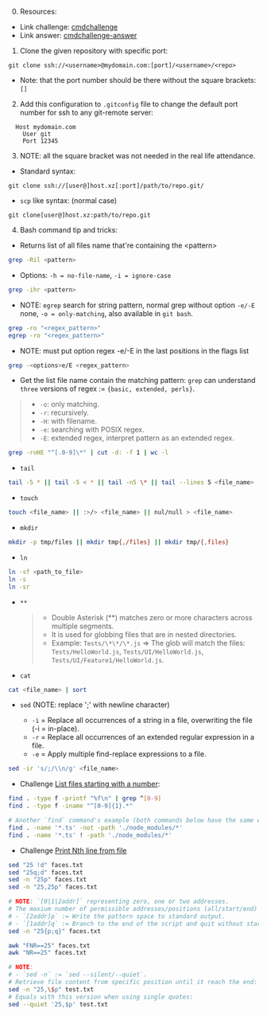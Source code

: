 0. Resources:

- Link challenge: [cmdchallenge](https://cmdchallenge.com/)
- Link answer: [cmdchallenge-answer](https://github.com/HyperSine/cmdchallenge.com)

1. Clone the given repository with specific port:

```git
git clone ssh://<username>@mydomain.com:[port]/<username>/<repo>
```

- Note: that the port number should be there without the square brackets: `[]`

2. Add this configuration to `.gitconfig` file to change the default port number for ssh to any git-remote server:

```gitconfig
  Host mydomain.com
    User git
    Port 12345
```

3. NOTE: all the square bracket was not needed in the real life attendance.

- Standard syntax:

```git
git clone ssh://[user@]host.xz[:port]/path/to/repo.git/
```

- `scp` like syntax: (normal case)

```git
git clone[user@]host.xz:path/to/repo.git
```

4. Bash command tip and tricks:

- Returns list of all files name that're containing the \<pattern\>

```bash
grep -Ril <pattern>
```

- Options: `-h = no-file-name`, `-i = ignore-case`

```bash
grep -ihr <pattern>
```

- NOTE: `egrep` search for string pattern, normal grep without option `-e/-E` none, `-o = only-matching`,
  also available in `git bash`.

```bash
grep -ro "<regex_pattern>"
egrep -ro "<regex_pattern>"
```

- NOTE: must put option regex -e/-E in the last positions in the flags list

```bash
grep -<options>e/E <regex_pattern>
```

- Get the list file name contain the matching pattern: `grep` can understand `three` versions of regex := `{basic, extended, perls}`.

> - `-o`: only matching.
> - `-r`: recursively.
> - `-H`: with filename.
> - `-e`: searching with POSIX regex.
> - `-E`: extended regex, interpret pattern as an extended regex.

```bash
grep -roHE "^[.0-9]\*" | cut -d: -f 1 | wc -l
```

- `tail`

```bash
tail -5 * || tail -5 < * || tail -n5 \* || tail --lines 5 <file_name>
```

- `touch`

```bash
touch <file_name> || :>/> <file_name> || nul/null > <file_name>
```

- `mkdir`

```bash
mkdir -p tmp/files || mkdir tmp{,/files} || mkdir tmp/{,files}
```

- `ln`

```bash
ln -sf <path_to_file>
ln -s
ln -sr
```

- `**`

  > - Double Asterisk (\*\*) matches zero or more characters across multiple segments.
  > - It is used for globbing files that are in nested directories.
  > - Example: `Tests/\*\*/\*.js` => The glob will match the files: `Tests/HelloWorld.js`, `Tests/UI/HelloWorld.js`, `Tests/UI/Feature1/HelloWorld.js`.

- `cat`

```bash
cat <file_name> | sort
```

- `sed` (NOTE: replace ';' with newline character)

  - `-i` = Replace all occurrences of a string in a file, overwriting the file (-i = in-place).
  - `-r` = Replace all occurrences of an extended regular expression in a file.
  - `-e` = Apply multiple find-replace expressions to a file.

```bash
sed -ir 's/;/\\n/g' <file_name>
```

- Challenge [List files starting with a number](https://cmdchallenge.com/#/files_starting_with_a_number):

```bash
find . -type f -printf "%f\n" | grep ^[0-9]
find . -type f -iname "^[0-9]{1}.*"

# Another `find` command's example (both commands below have the same effect):
find . -name '*.ts' -not -path './node_modules/*'
find . -name '*.ts' ! -path './node_modules/*'
```

- Challenge [Print Nth line from file](https://cmdchallenge.com/#/print_nth_line)

```bash
sed "25 !d" faces.txt
sed "25q;d" faces.txt
sed -n "25p" faces.txt
sed -n "25,25p" faces.txt

# NOTE: `[0|1|2addr]` representing zero, one or two addresses.
# The maxium number of permissible addresses/positions (all/start/end) for each function/script is indicated as the previous sentence.
# - `[2addr]p` := Write the pattern space to standard output.
# - `[1addr]q` := Branch to the end of the script and quit without starting a new cycle.
sed -n "25{p;q}" faces.txt

awk "FNR==25" faces.txt
awk "NR==25" faces.txt
```

```bash
# NOTE:
# - `sed -n` := `sed --silent/--quiet`.
# Retrieve file content from specific position until it reach the end:
sed -n "25,\$p" test.txt
# Equals with this version when using single quotes:
sed --quiet '25,$p' test.txt
```
